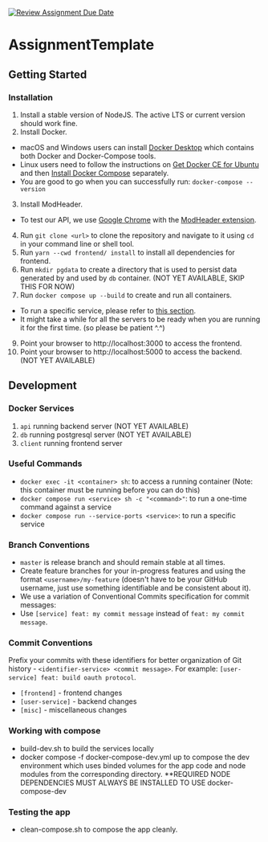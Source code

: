 [![Review Assignment Due Date](https://classroom.github.com/assets/deadline-readme-button-24ddc0f5d75046c5622901739e7c5dd533143b0c8e959d652212380cedb1ea36.svg)](https://classroom.github.com/a/6BOvYMwN)
# AssignmentTemplate

## Getting Started

### Installation

1. Install a stable version of NodeJS. The active LTS or current version should work fine.
2. Install Docker.

- macOS and Windows users can install [Docker Desktop](https://www.docker.com/products/docker-desktop) which contains both Docker and Docker-Compose tools.
- Linux users need to follow the instructions on [Get Docker CE for Ubuntu](https://docs.docker.com/install/linux/docker-ce/ubuntu/) and then [Install Docker Compose](https://docs.docker.com/compose/install/) separately.
- You are good to go when you can successfully run:
  `docker-compose --version`

3. Install ModHeader.

- To test our API, we use [Google Chrome](https://www.google.com/chrome/) with the [ModHeader extension](https://chrome.google.com/webstore/detail/modheader/idgpnmonknjnojddfkpgkljpfnnfcklj?hl=en).

4. Run `git clone <url>` to clone the repository and navigate to it using `cd` in your command line or shell tool.
5. Run `yarn --cwd frontend/ install` to install all dependencies for frontend.
6. Run `mkdir pgdata` to create a directory that is used to persist data generated by and used by `db` container. (NOT YET AVAILABLE, SKIP THIS FOR NOW)
7. Run `docker compose up --build` to create and run all containers.

- To run a specific service, please refer to [this section](#useful-commands).
- It might take a while for all the servers to be ready when you are running it for the first time. (so please be patient ^.^)

9. Point your browser to http://localhost:3000 to access the frontend.
10. Point your browser to http://localhost:5000 to access the backend. (NOT YET AVAILABLE)

## Development

### Docker Services

1. `api` running backend server (NOT YET AVAILABLE)
2. `db` running postgresql server (NOT YET AVAILABLE)
3. `client` running frontend server

### Useful Commands

- `docker exec -it <container> sh`: to access a running container (Note: this container must be running before you can do this)
- `docker compose run <service> sh -c "<command>"`: to run a one-time command against a service
- `docker compose run --service-ports <service>`: to run a specific service

### Branch Conventions

- `master` is release branch and should remain stable at all times.
- Create feature branches for your in-progress features and using the format `<username>/my-feature` (doesn't have to be your GitHub username, just use something identifiable and be consistent about it).
- We use a variation of Conventional Commits specification for commit messages:
- Use `[service] feat: my commit message` instead of `feat: my commit message`.

### Commit Conventions

Prefix your commits with these identifiers for better organization of Git history - `<identifier-service> <commit message>`. For example: `[user-service] feat: build oauth protocol`.

- `[frontend]` - frontend changes
- `[user-service]` - backend changes
- `[misc]` - miscellaneous changes

### Working with compose
- build-dev.sh to build the services locally
- docker compose -f docker-compose-dev.yml up to compose the dev environment which uses binded volumes for the app code and node modules from the corresponding directory. **REQUIRED NODE DEPENDENCIES MUST ALWAYS BE INSTALLED TO USE docker-compose-dev

### Testing the app
- clean-compose.sh to compose the app cleanly.